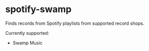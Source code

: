 # spotify-swamp

Finds records from Spotify playlists from supported record shops.

Currently supported:
* Swamp Music